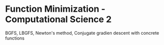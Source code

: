# Function Minimization - Computational Science 2
BGFS, LBGFS, Newton's method, Conjugate gradien descent with concrete functions
